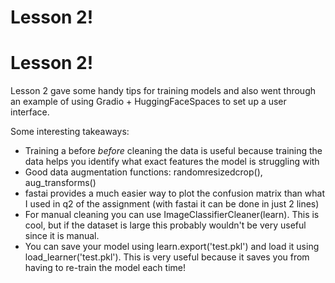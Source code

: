 # Lesson 2!
# Lesson 2!

Lesson 2 gave some handy tips for training models and also went through an example of using Gradio + HuggingFaceSpaces to set up a user interface.

Some interesting takeaways:
- Training a before *before* cleaning the data is useful because training the data helps you identify what exact features the model is struggling with
- Good data augmentation functions: randomresizedcrop(), aug_transforms()
- fastai provides a much easier way to plot the confusion matrix than what I used in q2 of the assignment (with fastai it can be done in just 2 lines)
- For manual cleaning you can use ImageClassifierCleaner(learn). This is cool, but if the dataset is large this probably wouldn't be very useful since it is manual.
- You can save your model using learn.export('test.pkl') and load it using load_learner('test.pkl'). This is very useful because it saves you from having to re-train the model each time!
